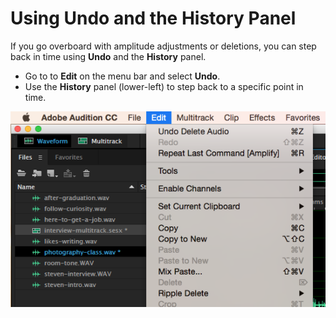 # Using Undo and the History Panel

If you go overboard with amplitude adjustments or deletions, you can step back in time using **Undo** and the **History** panel.

* Go to to **Edit** on the menu bar and select **Undo**.
* Use the **History** panel \(lower-left\) to step back to a specific point in time.

![](../.gitbook/assets/using-undo.png)

